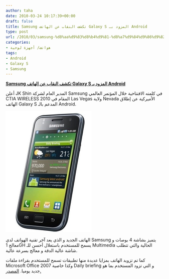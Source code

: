 ```yaml
---
author: taha
date: 2010-03-24 10:17:39+00:00
draft: false
title: Samsung تكشف النقاب عن الهاتف Galaxy S المزود بـ Android
type: post
url: /2010/03/samsung-%d8%aa%d9%83%d8%b4%d9%81-%d8%a7%d9%84%d9%86%d9%82%d8%a7%d8%a8-%d8%b9%d9%86-%d8%a7%d9%84%d9%87%d8%a7%d8%aa%d9%81-galaxy-s-%d8%a7%d9%84%d9%85%d8%b2%d9%88%d8%af-%d8%a8%d9%80-android/
categories:
- هواتف/ أجهزة لوحية
tags:
- Android
- Galaxy S
- Samsung
---
```


[**Samsung تكشف النقاب عن الهاتف Galaxy S المزود بـ Android**](https://www.it-scoop.com/2010/03/samsung-%d8%aa%d9%83%d8%b4%d9%81-%d8%a7%d9%84%d9%86%d9%82%d8%a7%d8%a8-%d8%b9%d9%86-%d8%a7%d9%84%d9%87%d8%a7%d8%aa%d9%81-galaxy-s-%d8%a7%d9%84%d9%85%d8%b2%d9%88%d8%af-%d8%a8%d9%80-android/)


أعلن JK Shin المدير العام لشركة Samsung في كلمته الافتتاحية خلال المؤتمر العالمي CTIA WIRELESS 2010  المقام في Las Vegas  ولاية Nevada الأميركية عن إطلاق الهاتف Galaxy S المدعم بالـ Android.

[![](SamsungGalaxyS-e1269425735847.jpg)
](https://www.it-scoop.com/2010/03/samsung-%d8%aa%d9%83%d8%b4%d9%81-%d8%a7%d9%84%d9%86%d9%82%d8%a7%d8%a8-%d8%b9%d9%86-%d8%a7%d9%84%d9%87%d8%a7%d8%aa%d9%81-galaxy-s-%d8%a7%d9%84%d9%85%d8%b2%d9%88%d8%af-%d8%a8%d9%80-android/)

الهاتف الجديد و الذي يعد آخر تقنية الهواتف لدي Samsung يتميز بشاشة 4 بوصات و معالج 1GH يسمح للمستخدم باستغلال أحسن للـ Multimedia الحالية والتي تتطلب شاشة عالية الدقة و معالج بسرعة عالية.

كما تم تزويد الهاتف بمزايا عديدة منها تطبيقات تسمح للمستخدم بقراءة ملفات Microsoft Office 2007 وكذا خاصية Daily briefing و التي تزود المستخدم بما هو جديد يوميا.
[المصدر.](http://vr-zone.com/articles/samsung-announces-android-powered-galaxy-s/8661.html)
